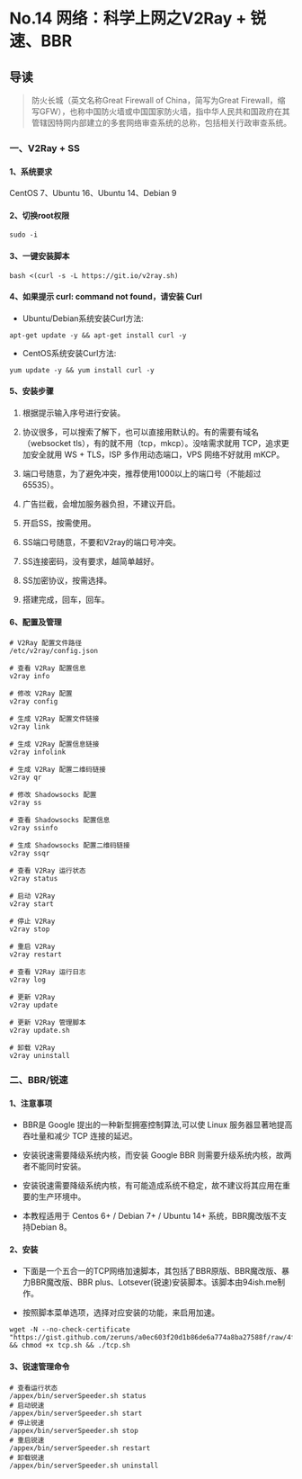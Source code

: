 # No.14 网络：科学上网之V2Ray + 锐速、BBR

## 导读

> 防火长城（英文名称Great Firewall of China，简写为Great Firewall，缩写GFW），也称中国防火墙或中国国家防火墙，指中华人民共和国政府在其管辖因特网内部建立的多套网络审查系统的总称，包括相关行政审查系统。

### 一、V2Ray + SS

#### 1、系统要求

CentOS 7、Ubuntu 16、Ubuntu 14、Debian 9

#### 2、切换root权限

```shell
sudo -i
```

#### 3、一键安装脚本

```shell
bash <(curl -s -L https://git.io/v2ray.sh)
```

#### 4、如果提示 curl: command not found，请安装 Curl

- Ubuntu/Debian系统安装Curl方法:

```shell
apt-get update -y && apt-get install curl -y
```

- CentOS系统安装Curl方法:

```shell
yum update -y && yum install curl -y
```

#### 5、安装步骤

1. 根据提示输入序号进行安装。

2. 协议很多，可以搜索了解下，也可以直接用默认的。有的需要有域名（websocket tls），有的就不用（tcp，mkcp）。没啥需求就用 TCP，追求更加安全就用 WS + TLS，ISP 多作用动态端口，VPS 网络不好就用 mKCP。

3. 端口号随意，为了避免冲突，推荐使用1000以上的端口号（不能超过65535）。

4. 广告拦截，会增加服务器负担，不建议开启。

5. 开启SS，按需使用。

6. SS端口号随意，不要和V2ray的端口号冲突。

7. SS连接密码，没有要求，越简单越好。

8. SS加密协议，按需选择。

9. 搭建完成，回车，回车。

#### 6、配置及管理

```shell
# V2Ray 配置文件路径
/etc/v2ray/config.json

# 查看 V2Ray 配置信息
v2ray info

# 修改 V2Ray 配置
v2ray config

# 生成 V2Ray 配置文件链接
v2ray link

# 生成 V2Ray 配置信息链接
v2ray infolink

# 生成 V2Ray 配置二维码链接
v2ray qr

# 修改 Shadowsocks 配置
v2ray ss

# 查看 Shadowsocks 配置信息
v2ray ssinfo

# 生成 Shadowsocks 配置二维码链接
v2ray ssqr

# 查看 V2Ray 运行状态
v2ray status

# 启动 V2Ray
v2ray start

# 停止 V2Ray
v2ray stop

# 重启 V2Ray
v2ray restart

# 查看 V2Ray 运行日志
v2ray log

# 更新 V2Ray
v2ray update

# 更新 V2Ray 管理脚本
v2ray update.sh

# 卸载 V2Ray
v2ray uninstall
```

### 二、BBR/锐速

#### 1、注意事项

- BBR是 Google 提出的一种新型拥塞控制算法,可以使 Linux 服务器显著地提高吞吐量和减少 TCP 连接的延迟。

- 安装锐速需要降级系统内核，而安装 Google BBR 则需要升级系统内核，故两者不能同时安装。

- 安装锐速需要降级系统内核，有可能造成系统不稳定，故不建议将其应用在重要的生产环境中。

- 本教程适用于 Centos 6+ / Debian 7+ / Ubuntu 14+ 系统，BBR魔改版不支持Debian 8。

#### 2、安装

- 下面是一个五合一的TCP网络加速脚本，其包括了BBR原版、BBR魔改版、暴力BBR魔改版、BBR plus、Lotsever(锐速)安装脚本。该脚本由94ish.me制作。

- 按照脚本菜单选项，选择对应安装的功能，来启用加速。

```shell
wget -N --no-check-certificate "https://gist.github.com/zeruns/a0ec603f20d1b86de6a774a8ba27588f/raw/4f9957ae23f5efb2bb7c57a198ae2cffebfb1c56/tcp.sh" && chmod +x tcp.sh && ./tcp.sh
```

#### 3、锐速管理命令

```shell
# 查看运行状态
/appex/bin/serverSpeeder.sh status
# 启动锐速
/appex/bin/serverSpeeder.sh start
# 停止锐速
/appex/bin/serverSpeeder.sh stop
# 重启锐速
/appex/bin/serverSpeeder.sh restart
# 卸载锐速
/appex/bin/serverSpeeder.sh uninstall
```
